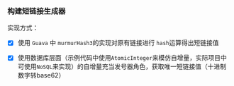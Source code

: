 ### 构建短链接生成器

实现方式：

- [x] 使用 `Guava` 中 `murmurHash3`的实现对原有链接进行 `hash`运算得出短链接值
- [x] 使用数据库层面（示例代码中使用`AtomicInteger`来模仿自增量，实际项目中可使用`NoSQL`来实现）的自增量充当发号器角色，获取唯一短链接值（十进制数字转base62）


